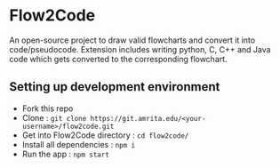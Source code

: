 # Flow2Code

An open-source project to draw valid flowcharts and convert it into code/pseudocode. Extension includes writing python, C, C++ and Java code which gets converted to the corresponding flowchart.     

## Setting up development environment

- Fork this repo
- Clone : `git clone https://git.amrita.edu/<your-username>/flow2code.git`
- Get into Flow2Code directory : `cd flow2code/`
- Install all dependencies : `npm i`
- Run the app : `npm start`
